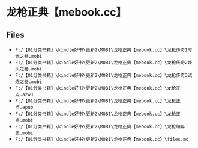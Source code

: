 # 龙枪正典【mebook.cc】

## Files

- `F:/【01分类书籍】\kindle好书\更新2\MOBI\龙枪正典【mebook.cc】\龙枪传奇1时光之卷.mobi`
- `F:/【01分类书籍】\kindle好书\更新2\MOBI\龙枪正典【mebook.cc】\龙枪传奇2烽火之卷.mobi`
- `F:/【01分类书籍】\kindle好书\更新2\MOBI\龙枪正典【mebook.cc】\龙枪传奇3试炼之卷.mobi`
- `F:/【01分类书籍】\kindle好书\更新2\MOBI\龙枪正典【mebook.cc】\龙枪正点.azw3`
- `F:/【01分类书籍】\kindle好书\更新2\MOBI\龙枪正典【mebook.cc】\龙枪正点.epub`
- `F:/【01分类书籍】\kindle好书\更新2\MOBI\龙枪正典【mebook.cc】\龙枪正点.mobi`
- `F:/【01分类书籍】\kindle好书\更新2\MOBI\龙枪正典【mebook.cc】\龙枪编年史.mobi`
- `F:/【01分类书籍】\kindle好书\更新2\MOBI\龙枪正典【mebook.cc】\files.md`
